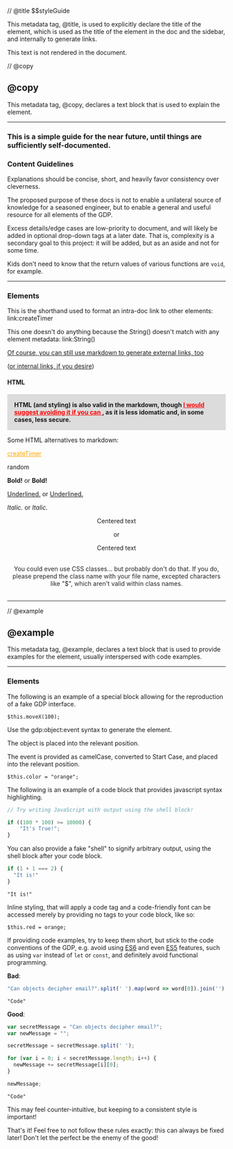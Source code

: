 // @title $$styleGuide

This metadata tag, @title, is used to explicitly declare the title of the element, which is used as the title of the element in the doc and the sidebar, and internally to generate links.

This text is not rendered in the document.

// @copy
## @copy

This metadata tag, @copy, declares a text block that is used to explain the element.

___

### This is a simple guide for the near future, until things are sufficiently self-documented.

### Content Guidelines

Explanations should be concise, short, and heavily favor consistency over cleverness.

The proposed purpose of these docs is not to enable a unilateral source of knowledge for a seasoned engineer, but to enable a general and useful resource for all elements of the GDP.

Excess details/edge cases are low-priority to document, and will likely be added in optional drop-down tags at a later date. That is, complexity is a secondary goal to this project: it will be added, but as an aside and not for some time. 

Kids don't need to know that the return values of various functions are ```void```, for example.

___

### Elements

This is the shorthand used to format an intra-doc link to other elements: link:createTimer


This one doesn't do anything because the String() doesn't match with any element metadata: link:String()


[Of course, you can still use markdown to generate external links, too](https://stackoverflow.com/)


([or internal links, if you desire](/#card_spin))

<h4> HTML </h4>

<div style="background-color: gainsboro; padding: 1rem 1rem 1rem 1rem; font-weight: 700;">
  HTML (and styling) is also valid in the markdown, though <span style="text-decoration: underline; color: red;"> I would suggest avoiding it if you can </span>, as it is less idomatic and, in some cases, less secure.
</div>

Some HTML alternatives to markdown:

<a href="#card_createTimer" style="color: orange;"> createTimer </a>

<a href="#card_random" style="text-decoration: none;"> random </a>

<b> Bold!</b> or <span style="font-weight: 700;"> Bold! </span>

<u> Underlined.</u> or <span style="text-decoration: underline;"> Underlined. </span>

<i> Italic. </i> or <span style="font-style: italic;"> Italic. </span>

<!-- Using text-align is better practice -->
<center> Centered text </center>
<p style="text-align: center;"> or </p>
<p style="text-align: center;"> Centered text </p>

<style>
@keyframes styleGuide_blink {
  0% {
    opacity: 1;
  }

  100% {
    opacity: 0;
  }
}

.styleGuide_blinker {
  animation: styleGuide_blink 1s linear alternate infinite;
  text-align: center;
}
</style>

<br>
<div class="styleGuide_blinker"> You could even use CSS classes... but probably don't do that. If you do, please prepend the class name with your file name, excepted characters like "$", which aren't valid within class names. </div>
<br>

<script>
// nope!
document.body.innerHTML = '';
console.log('abc');
</script>
___

// @example
## @example
This metadata tag, @example, declares a text block that is used to provide examples for the element, usually interspersed with code examples.

___

### Elements


The following is an example of a special block allowing for the reproduction of a fake GDP interface. 

```gdp:arbitraryObject:camelCaseEvent
$this.moveX(100);
```

Use the gdp:object:event syntax to generate the element.

The object is placed into the relevant position.

The event is provided as camelCase, converted to Start Case, and placed into the relevant position.


```gdp:rect:updateEveryFrame
$this.color = "orange";
```


The following is an example of a code block that provides javascript syntax highlighting.
```javascript
// Try writing JavaScript with output using the shell block! 

if ((100 * 100) >= 10000) {
    "It's True!";
}
```

You can also provide a fake "shell" to signify arbitrary output, using the shell block after your code block.

```javascript
if (1 + 1 === 2) {
  "It is!"
}
```
```shell
"It is!"
```

Inline styling, that will apply a code tag and a code-friendly font can be accessed merely by providing no tags to your code block, like so:

 ```$this.red = orange;```


If providing code examples, try to keep them short, but stick to the code conventions of the GDP, e.g. avoid using [ES6](https://262.ecma-international.org/6.0/) and even [ES5](https://262.ecma-international.org/5.1/) features, such as using ```var``` instead of ```let``` or ```const```, and definitely avoid functional programming.


__Bad__:
```javascript
"Can objects decipher email?".split(' ').map(word => word[0]).join('');
```
```shell
"Code"
```

__Good__:
```javascript
var secretMessage = "Can objects decipher email?";
var newMessage = "";

secretMessage = secretMessage.split(' ');

for (var i = 0; i < secretMessage.length; i++) {
  newMessage += secretMessage[i][0];
}

newMessage;
```
```shell
"Code"
```

This may feel counter-intuitive, but keeping to a consistent style is important!


That's it! Feel free to not follow these rules exactly: this can always be fixed later! Don't let the perfect be the enemy of the good!